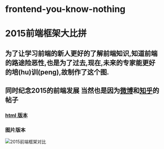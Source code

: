 # frontend-you-know-nothing
# 2015前端框架大比拼

## 为了让学习前端的新人更好的了解前端知识,知道前端的路途险恶性,也是为了过去,现在,未来的专家能更好的培(hu)训(peng),故制作了这个图.

## 同时纪念2015的前端发展 当然也是因为[微博](http://weibo.com/1659574154/Da3IExNYb?type=comment#_rnd1451401537184)和[知乎](https://www.zhihu.com/question/38924821/answer/79004293?group_id=664990221930102784)的帖子

### [html 版本](http://jinwyp.github.io/index.html)
### 图片版本
![2015前端框架对比](https://pic2.zhimg.com/3e05e13e1e7eddff76fc898b2a1bdf55_r.png)